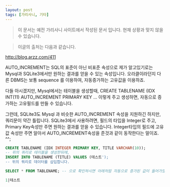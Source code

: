 ```yaml
---
layout: post
tags: [가리사니, 기타]
---
```


> 이 문서는 예전 가리사니 사이트에서 작성된 문서 입니다.
현재 상황과 맞지 않을 수 있습니다.



> 이글의 출처는 다음과 같습니다.
>
http://blog.arzz.com/411


AUTO_INCREMENT는 SQL의 표준이 아닌 비표준 속성으로 제가 알고있기로는 Mysql과 SQLite3에서만 원하는 결과를 얻을 수 있는 속성입니다. 오라클이라던지 다른 DBMS는 보통 sequence 를 이용하여, 자동증가하는 고유값을 이용하죠.

다들 아시겠지만, Mysql에서는 테이블을 생성할때, CREATE TABLENAME (IDX INT(11) AUTO_INCREMENT PRIMARY KEY ... 이렇게 주고 생성하면, 자동으로 증가하는 고유필드를 만들 수 있습니다.

그런데, SQLite3도 Mysql 과 비슷한 AUTO_INCREMENT 속성을 지원하긴 하지만, 쿼리문이 약간 틀립니다.
SQLite3에서 사용하려면, 필드의 타입을 Integer로 주고, Primary Key속성만 주면 원하는 결과를 얻을 수 있습니다.
Integer타입의 필드에 고유값 속성만 주면 알아서 AUTO_INCREMENT속성을 준것과 같이 동작한다는 말이죠. ^^;

``` sql
CREATE TABLENAME (IDX INTEGER PRIMARY KEY, TITLE VARCHAR(10));
-- 위의 쿼리로 테이블을 생성한뒤에,
INSERT INTO TABLENAME (TITLE) VALUES (테스트');
-- 위의 쿼리로 데이터를 삽입합니다.
```

``` sql
SELECT * FROM TABLENAME; -- 으로 확인하시면 아래처럼 자동으로 증가된 값이 들어가있음을 확인할 수 있습니다.

1|테스트
```